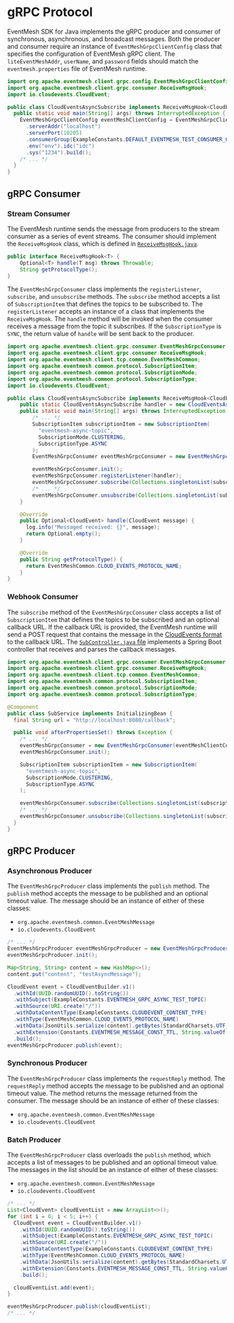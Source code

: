 # gRPC Protocol

EventMesh SDK for Java implements the gRPC producer and consumer of synchronous, asynchronous, and broadcast messages. Both the producer and consumer require an instance of `EventMeshGrpcClientConfig` class that specifies the configuration of EventMesh gRPC client. The `liteEventMeshAddr`, `userName`, and `password` fields should match the `eventmesh.properties` file of EventMesh runtime.

```java
import org.apache.eventmesh.client.grpc.config.EventMeshGrpcClientConfig;
import org.apache.eventmesh.client.grpc.consumer.ReceiveMsgHook;
import io.cloudevents.CloudEvent;

public class CloudEventsAsyncSubscribe implements ReceiveMsgHook<CloudEvent> {
  public static void main(String[] args) throws InterruptedException {
    EventMeshGrpcClientConfig eventMeshClientConfig = EventMeshGrpcClientConfig.builder()
      .serverAddr("localhost")
      .serverPort(10205)
      .consumerGroup(ExampleConstants.DEFAULT_EVENTMESH_TEST_CONSUMER_GROUP)
      .env("env").idc("idc")
      .sys("1234").build();
    /* ... */
  }
}
```

## gRPC Consumer

### Stream Consumer

The EventMesh runtime sends the message from producers to the stream consumer as a series of event streams. The consumer should implement the `ReceiveMsgHook` class, which is defined in [`ReceiveMsgHook.java`](https://github.com/apache/incubator-eventmesh/blob/master/eventmesh-sdk-java/src/main/java/org/apache/eventmesh/client/grpc/consumer/ReceiveMsgHook.java).

```java
public interface ReceiveMsgHook<T> {
    Optional<T> handle(T msg) throws Throwable;
    String getProtocolType();
}
```

The `EventMeshGrpcConsumer` class implements the `registerListener`, `subscribe`, and `unsubscribe` methods. The `subscribe` method accepts a list of `SubscriptionItem` that defines the topics to be subscribed to. The `registerListener` accepts an instance of a class that implements the `ReceiveMsgHook`. The `handle` method will be invoked when the consumer receives a message from the topic it subscribes. If the `SubscriptionType` is `SYNC`, the return value of `handle` will be sent back to the producer.

```java
import org.apache.eventmesh.client.grpc.consumer.EventMeshGrpcConsumer;
import org.apache.eventmesh.client.grpc.consumer.ReceiveMsgHook;
import org.apache.eventmesh.client.tcp.common.EventMeshCommon;
import org.apache.eventmesh.common.protocol.SubscriptionItem;
import org.apache.eventmesh.common.protocol.SubscriptionMode;
import org.apache.eventmesh.common.protocol.SubscriptionType;
import io.cloudevents.CloudEvent;

public class CloudEventsAsyncSubscribe implements ReceiveMsgHook<CloudEvent> {
    public static CloudEventsAsyncSubscribe handler = new CloudEventsAsyncSubscribe();
    public static void main(String[] args) throws InterruptedException {
        /* ... */
        SubscriptionItem subscriptionItem = new SubscriptionItem(
          "eventmesh-async-topic",
          SubscriptionMode.CLUSTERING,
          SubscriptionType.ASYNC
        );
        EventMeshGrpcConsumer eventMeshGrpcConsumer = new EventMeshGrpcConsumer(eventMeshClientConfig);

        eventMeshGrpcConsumer.init();
        eventMeshGrpcConsumer.registerListener(handler);
        eventMeshGrpcConsumer.subscribe(Collections.singletonList(subscriptionItem));
        /* ... */
        eventMeshGrpcConsumer.unsubscribe(Collections.singletonList(subscriptionItem));
    }

    @Override
    public Optional<CloudEvent> handle(CloudEvent message) {
      log.info("Messaged received: {}", message);
      return Optional.empty();
    }

    @Override
    public String getProtocolType() {
      return EventMeshCommon.CLOUD_EVENTS_PROTOCOL_NAME;
    }
}
```

### Webhook Consumer

The `subscribe` method of the `EventMeshGrpcConsumer` class accepts a list of `SubscriptionItem` that defines the topics to be subscribed and an optional callback URL. If the callback URL is provided, the EventMesh runtime will send a POST request that contains the message in the [CloudEvents format](https://github.com/cloudevents/spec) to the callback URL. The [`SubController.java` file](https://github.com/apache/incubator-eventmesh/blob/master/eventmesh-examples/src/main/java/org/apache/eventmesh/grpc/sub/app/controller/SubController.java) implements a Spring Boot controller that receives and parses the callback messages.

```java
import org.apache.eventmesh.client.grpc.consumer.EventMeshGrpcConsumer;
import org.apache.eventmesh.client.grpc.consumer.ReceiveMsgHook;
import org.apache.eventmesh.client.tcp.common.EventMeshCommon;
import org.apache.eventmesh.common.protocol.SubscriptionItem;
import org.apache.eventmesh.common.protocol.SubscriptionMode;
import org.apache.eventmesh.common.protocol.SubscriptionType;

@Component
public class SubService implements InitializingBean {
  final String url = "http://localhost:8080/callback";

  public void afterPropertiesSet() throws Exception {
    /* ... */
    eventMeshGrpcConsumer = new EventMeshGrpcConsumer(eventMeshClientConfig);
    eventMeshGrpcConsumer.init();

    SubscriptionItem subscriptionItem = new SubscriptionItem(
      "eventmesh-async-topic",
      SubscriptionMode.CLUSTERING,
      SubscriptionType.ASYNC
    );

    eventMeshGrpcConsumer.subscribe(Collections.singletonList(subscriptionItem), url);
    /* ... */
    eventMeshGrpcConsumer.unsubscribe(Collections.singletonList(subscriptionItem), url);
  }
}
```

## gRPC Producer

### Asynchronous Producer

The `EventMeshGrpcProducer` class implements the `publish` method. The `publish` method accepts the message to be published and an optional timeout value. The message should be an instance of either of these classes:

- `org.apache.eventmesh.common.EventMeshMessage`
- `io.cloudevents.CloudEvent`

```java
/* ... */
EventMeshGrpcProducer eventMeshGrpcProducer = new EventMeshGrpcProducer(eventMeshClientConfig);
eventMeshGrpcProducer.init();

Map<String, String> content = new HashMap<>();
content.put("content", "testAsyncMessage");

CloudEvent event = CloudEventBuilder.v1()
  .withId(UUID.randomUUID().toString())
  .withSubject(ExampleConstants.EVENTMESH_GRPC_ASYNC_TEST_TOPIC)
  .withSource(URI.create("/"))
  .withDataContentType(ExampleConstants.CLOUDEVENT_CONTENT_TYPE)
  .withType(EventMeshCommon.CLOUD_EVENTS_PROTOCOL_NAME)
  .withData(JsonUtils.serialize(content).getBytes(StandardCharsets.UTF_8))
  .withExtension(Constants.EVENTMESH_MESSAGE_CONST_TTL, String.valueOf(4 * 1000))
  .build();
eventMeshGrpcProducer.publish(event);
```

### Synchronous Producer

The `EventMeshGrpcProducer` class implements the `requestReply` method. The `requestReply` method accepts the message to be published and an optional timeout value. The method returns the message returned from the consumer. The message should be an instance of either of these classes:

- `org.apache.eventmesh.common.EventMeshMessage`
- `io.cloudevents.CloudEvent`

### Batch Producer

The `EventMeshGrpcProducer` class overloads the `publish` method, which accepts a list of messages to be published and an optional timeout value. The messages in the list should be an instance of either of these classes:

- `org.apache.eventmesh.common.EventMeshMessage`
- `io.cloudevents.CloudEvent`

```java
/* ... */
List<CloudEvent> cloudEventList = new ArrayList<>();
for (int i = 0; i < 5; i++) {
  CloudEvent event = CloudEventBuilder.v1()
    .withId(UUID.randomUUID().toString())
    .withSubject(ExampleConstants.EVENTMESH_GRPC_ASYNC_TEST_TOPIC)
    .withSource(URI.create("/"))
    .withDataContentType(ExampleConstants.CLOUDEVENT_CONTENT_TYPE)
    .withType(EventMeshCommon.CLOUD_EVENTS_PROTOCOL_NAME)
    .withData(JsonUtils.serialize(content).getBytes(StandardCharsets.UTF_8))
    .withExtension(Constants.EVENTMESH_MESSAGE_CONST_TTL, String.valueOf(4 * 1000))
    .build();

  cloudEventList.add(event);
}

eventMeshGrpcProducer.publish(cloudEventList);
/* ... */
```

